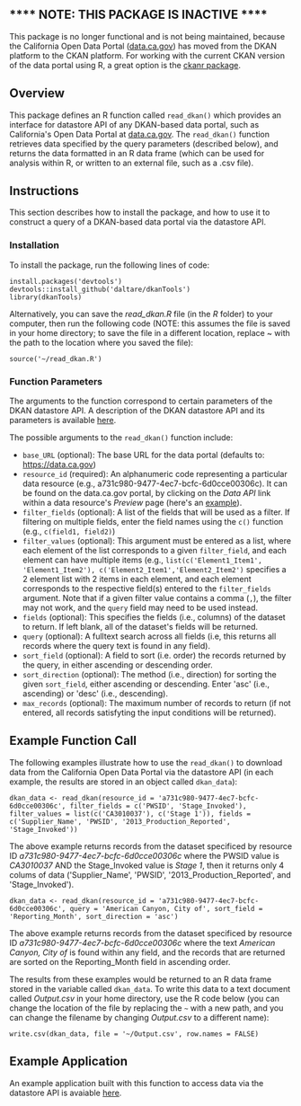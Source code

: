 ## **** NOTE: THIS PACKAGE IS INACTIVE ****
This package is no longer functional and is not being maintained, because the California Open Data Portal ([data.ca.gov](https://data.ca.gov/)) has moved from the DKAN platform to the CKAN platform. For working with the current CKAN version of the data portal using R, a great option is the [ckanr package](https://cran.r-project.org/web/packages/ckanr/index.html).

## Overview
This package defines an R function called `read_dkan()` which provides an interface for datastore API of any DKAN-based data portal, such as California's Open Data Portal at [data.ca.gov](https://data.ca.gov/). The `read_dkan()` function retrieves data specified by the query parameters (described below), and returns the data formatted in an R data frame (which can be used for analysis within R, or written to an external file, such as a .csv file).

## Instructions
This section describes how to install the package, and how to use it to construct a query of a DKAN-based data portal via the datastore API.

### Installation
To install the package, run the following lines of code:
``` 
install.packages('devtools')
devtools::install_github('daltare/dkanTools')
library(dkanTools)
```

Alternatively, you can save the *read_dkan.R* file (in the *R* folder) to your computer, then run the following code (NOTE: this assumes the file is saved in your home directory; to save the file in a different location, replace ~ with the path to the location where you saved the file):
```
source('~/read_dkan.R')
```

### Function Parameters
The arguments to the function correspond to certain parameters of the DKAN datastore API. A description of the DKAN datastore API and its parameters is available [here](http://dkan.readthedocs.io/en/latest/apis/datastore-api.html).

The possible arguments to the `read_dkan()` function include:
* `base_URL` (optional): The base URL for the data portal (defaults to: https://data.ca.gov)
* `resource_id` (required): An alphanumeric code representing a particular data resource (e.g., a731c980-9477-4ec7-bcfc-6d0cce00306c). It can be found on the data.ca.gov portal, by clicking on the *Data API* link within a data resource's *Preview* page (here's an [example](https://data.ca.gov/node/1801/api)).
* `filter_fields` (optional): A list of the fields that will be used as a filter. If filtering on multiple fields, enter the field names using the `c()` function (e.g., `c(field1, field2)`)
* `filter_values` (optional):  This argument must be entered as a list, where each element of the list corresponds to a given `filter_field`, and each element can have multiple items (e.g., `list(c('Element1_Item1', 'Element1_Item2'), c('Element2_Item1','Element2_Item2')` specifies a 2 element list with 2 items in each element, and each element corresponds to the respective field(s) entered to the `filter_fields` argument. Note that if a given filter value contains a comma (`,`), the filter may not work, and the `query` field may need to be used instead.
* `fields` (optional): This specifies the fields (i.e., columns) of the dataset to return. If left blank, all of the dataset's fields will be returned.
* `query` (optional): A fulltext search across all fields (i.e, this returns all records where the query text is found in any field).
* `sort_field` (optional): A field to sort (i.e. order) the records returned by the query, in either ascending or descending order.
* `sort_direction` (optional): The method (i.e., direction) for sorting the given `sort_field`, either ascending or descending. Enter 'asc' (i.e., ascending) or 'desc' (i.e., descending).
* `max_records` (optional): The maximum number of records to return (if not entered, all records satisfyting the input conditions will be returned).

## Example Function Call
The following examples illustrate how to use the `read_dkan()` to download data from the California Open Data Portal via the datastore API (in each example, the results are stored in an object called `dkan_data`):

```
dkan_data <- read_dkan(resource_id = 'a731c980-9477-4ec7-bcfc-6d0cce00306c', filter_fields = c('PWSID', 'Stage_Invoked'), filter_values = list(c('CA3010037'), c('Stage 1')), fields = c('Supplier_Name', 'PWSID', '2013_Production_Reported', 'Stage_Invoked'))
```

The above example returns records from the dataset specificed by resource ID *a731c980-9477-4ec7-bcfc-6d0cce00306c* where the PWSID value is *CA3010037* AND the Stage_Invoked value is *Stage 1*, then it returns only 4 colums of data ('Supplier_Name', 'PWSID', '2013_Production_Reported', and 'Stage_Invoked').

```
dkan_data <- read_dkan(resource_id = 'a731c980-9477-4ec7-bcfc-6d0cce00306c', query = 'American Canyon, City of', sort_field = 'Reporting_Month', sort_direction = 'asc')
```

The above example returns records from the dataset specificed by resource ID *a731c980-9477-4ec7-bcfc-6d0cce00306c* where the text *American Canyon, City of* is found within any field, and the records that are returned are sorted on the Reporting_Month field in ascending order.

The results from these examples would be returned to an R data frame stored in the variable called `dkan_data`. To write this data to a text document called *Output.csv* in your home directory, use the R code below (you can change the location of the file by replacing the `~` with a new path, and you can change the filename by changing *Output.csv* to a different name):

`write.csv(dkan_data, file = '~/Output.csv', row.names = FALSE)`

## Example Application
An example application built with this function to access data via the datastore API is avaiable [here](https://daltare.shinyapps.io/dkan_datastore_api_example/).